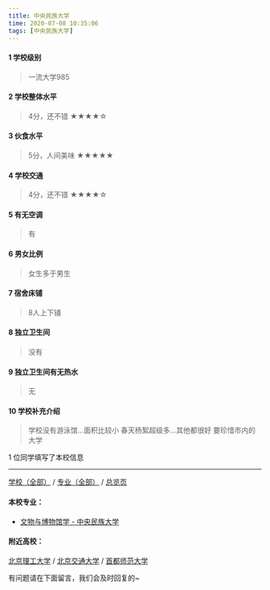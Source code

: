 ```yaml
---
title: 中央民族大学
time: 2020-07-08 10:35:06
tags: [中央民族大学]
---
```

#### 1 学校级别
> 一流大学985


#### 2 学校整体水平
> 4分，还不错
★★★★☆


#### 3 伙食水平
>  5分，人间美味
★★★★★


#### 4 学校交通
> 4分，还不错
★★★★☆


#### 5 有无空调
> 有


#### 6 男女比例
> 女生多于男生


#### 7 宿舍床铺
> 8人上下铺
 

#### 8 独立卫生间
> 没有


#### 9 独立卫生间有无热水
> 无


#### 10 学校补充介绍
> 学校没有游泳馆…面积比较小 春天杨絮超级多…其他都很好 要珍惜市内的大学

1 位同学填写了本校信息
***
[学校（全部）](http://www.jianshu.com/p/3efa6bcca419) / [专业（全部）](http://www.jianshu.com/p/2d4c6d3552c2) / [总览页](http://www.jianshu.com/p/445daeb4fa00)
#### 本校专业：
- [文物与博物馆学 - 中央民族大学](http://www.jianshu.com/p/c642ecb49b71)

#### 附近高校：
[北京理工大学](http://www.jianshu.com/p/ab54846bc127) / [北京交通大学](http://www.jianshu.com/p/b3eb7f4cce84) / [首都师范大学](http://www.jianshu.com/p/8239521db7bd)


有问题请在下面留言，我们会及时回复的~
